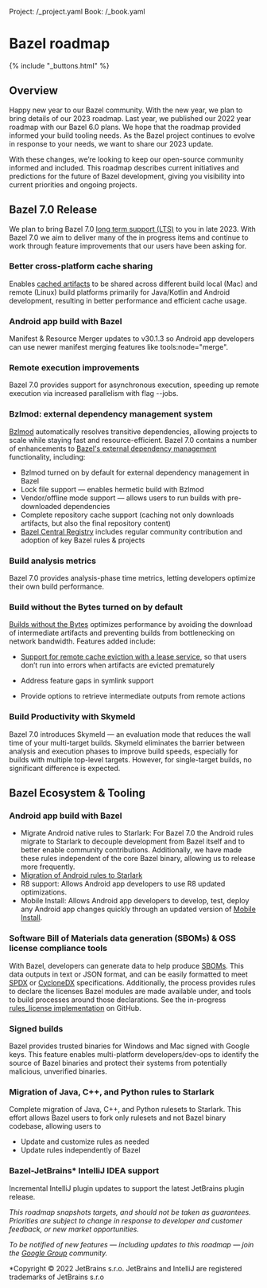 Project: /_project.yaml
Book: /_book.yaml
# Bazel roadmap

{% include "_buttons.html" %}

## Overview

Happy new year to our Bazel community. With the new year, we plan to bring details of our 2023 roadmap. Last year, we published our 2022 year roadmap with our Bazel 6.0 plans. We hope that the roadmap provided informed your build tooling needs. As the Bazel project continues to evolve in response to your needs, we want to share our 2023 update.

With these changes, we’re looking to keep our open-source community informed and included. This roadmap describes current initiatives and predictions for the future of Bazel development, giving you visibility into current priorities and ongoing projects.

## Bazel 7.0 Release
We plan to bring Bazel 7.0 [long term support (LTS)](https://bazel.build/release/versioning) to you in late 2023. With Bazel 7.0 we aim to deliver many of the in progress items and continue to work through feature improvements that our users have been asking for.

### Better cross-platform cache sharing
Enables [cached artifacts](https://docs.google.com/document/d/1o0mrl2DanfV_6kB_Kf_jUdge13CQ8CvCiqeni2o-rvA/edit#heading=h.mvuo768l4ja2) to be shared across different build local (Mac) and remote (Linux) build platforms primarily for Java/Kotlin and Android development, resulting in better performance and efficient cache usage.

### Android app build with Bazel
Manifest & Resource Merger updates to v30.1.3 so Android app developers can use newer manifest merging features like tools:node="merge".

### Remote execution improvements
Bazel 7.0 provides support for asynchronous execution, speeding up remote execution via increased parallelism with flag --jobs.

### Bzlmod: external dependency management system
[Bzlmod](https://bazel.build/docs/bzlmod) automatically resolves transitive dependencies, allowing projects to scale while staying fast and resource-efficient. Bazel 7.0 contains a number of enhancements to [Bazel's external dependency management](https://docs.google.com/document/d/1moQfNcEIttsk6vYanNKIy3ZuK53hQUFq1b1r0rmsYVg/edit#heading=h.lgyp7ubwxmjc) functionality, including:

-   Bzlmod turned on by default for external dependency management in Bazel
-   Lock file support — enables hermetic build with Bzlmod
-   Vendor/offline mode support — allows users to run builds with pre-downloaded dependencies
-   Complete repository cache support (caching not only downloads artifacts, but also the final repository content)
-   [Bazel Central Registry](https://registry.bazel.build/) includes regular community contribution and adoption of key Bazel rules & projects

### Build analysis metrics
Bazel 7.0 provides analysis-phase time metrics, letting developers optimize their own build performance.

### Build without the Bytes turned on by default
[Builds without the Bytes](https://github.com/bazelbuild/bazel/issues/6862) optimizes performance by avoiding the download of intermediate artifacts and preventing builds from bottlenecking on network bandwidth. Features added include:

-   [Support for remote cache eviction with a lease service](https://docs.google.com/document/d/1wM61xufcMS5W0LQ0ar5JBREiN9zKfgu6AnHVD7BSkR4/edit#heading=h.mflzzzunlhlz), so that users don’t run into errors when artifacts are evicted prematurely

-   Address feature gaps in symlink support
-   Provide options to retrieve intermediate outputs from remote actions

### Build Productivity with Skymeld
Bazel 7.0 introduces Skymeld — an evaluation mode that reduces the wall time of your multi-target builds. Skymeld eliminates the barrier between analysis and execution phases to improve build speeds, especially for builds with multiple top-level targets. However, for single-target builds, no significant difference is expected.

## Bazel Ecosystem & Tooling

### Android app build with Bazel
-   Migrate Android native rules to Starlark: For Bazel 7.0 the Android rules migrate to Starlark to decouple development from Bazel itself and to better enable community contributions. Additionally, we have made these rules independent of the core Bazel binary, allowing us to release more frequently.
-   [Migration of Android rules to Starlark](https://bazel.build/reference/be/android)
-   R8 support: Allows Android app developers to use R8 updated optimizations.
-   Mobile Install: Allows Android app developers to develop, test, deploy any Android app changes quickly through an updated version of [Mobile Install](https://bazel.build/docs/mobile-install).

### Software Bill of Materials data generation (SBOMs) & OSS license compliance tools
With Bazel, developers can generate data to help produce [SBOMs](https://security.googleblog.com/2022/06/sbom-in-action-finding-vulnerabilities.html). This data outputs in text or JSON format, and can be easily formatted to meet [SPDX](https://spdx.dev/specifications/) or [CycloneDX](https://cyclonedx.org/specification/overview/) specifications. Additionally, the process provides rules to declare the licenses Bazel modules are made available under, and tools to build processes around those declarations. See the in-progress [rules_license implementation](https://github.com/bazelbuild/rules_license) on GitHub.

### Signed builds
Bazel provides trusted binaries for Windows and Mac signed with Google keys. This feature enables multi-platform developers/dev-ops to identify the source of Bazel binaries and protect their systems from potentially malicious, unverified binaries.

### Migration of Java, C++, and Python rules to Starlark
Complete migration of Java, C++, and Python rulesets to Starlark. This effort allows Bazel users to fork only rulesets and not Bazel binary codebase, allowing users to

-   Update and customize rules as needed
-   Update rules independently of Bazel

### Bazel-JetBrains* IntelliJ IDEA support
Incremental IntelliJ plugin updates to support the latest JetBrains plugin release.

*This roadmap snapshots targets, and should not be taken as guarantees. Priorities are subject to change in response to developer and customer feedback, or new market opportunities.*

*To be notified of new features — including updates to this roadmap — join the [Google Group](https://groups.google.com/g/bazel-discuss) community.*

*Copyright © 2022 JetBrains s.r.o. JetBrains and IntelliJ are registered trademarks of JetBrains s.r.o